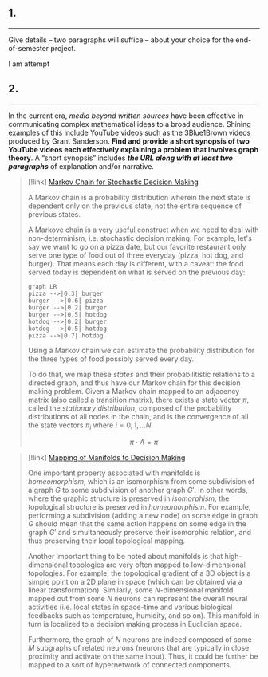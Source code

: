 ## 1.
---
Give details – two paragraphs will suffice – about your choice for the end-of-semester project.

I am attempt 

## 2.
---
In the current era, *media beyond written sources* have been effective in communicating complex mathematical ideas to a broad audience. Shining examples of this include YouTube videos such as the 3Blue1Brown videos produced by Grant Sanderson. **Find and provide a short synopsis of two YouTube videos each effectively explaining a problem that involves graph theory**. A “short synopsis” includes ***the URL along with at least two paragraphs*** of explanation and/or narrative.

> [!link] [Markov Chain for Stochastic Decision Making](https://www.youtube.com/watch?v=i3AkTO9HLXo)
> 
> A Markov chain is a probability distribution wherein the next state is dependent only on the previous state, not the entire sequence of previous states.
> 
> A Markove chain is a very useful construct when we need to deal with non-determinism, i.e. stochastic decision making. For example, let's say we want to go on a pizza date, but our favorite restaurant only serve one type of food out of three everyday (pizza, hot dog, and burger). That means each day is different, with a caveat: the food served today is dependent on what is served on the previous day:
> 
> ```mermaid
> graph LR
> pizza -->|0.3| burger
> burger -->|0.6| pizza
> burger -->|0.2| burger
> burger -->|0.5| hotdog
> hotdog -->|0.2| burger
> hotdog -->|0.5| hotdog
> pizza -->|0.7| hotdog
> ```
> 
> Using a Markov chain we can estimate the probability distribution for the three types of food possibly served every day.
> 
> To do that, we map these *states* and their probabilitistic relations to a directed graph, and thus have our Markov chain for this decision making problem. Given a Markov chain mapped to an adjacency matrix (also called a transition matrix), there exists a state vector $\pi$, called the *stationary distribution*, composed of the probability distributions of all nodes in the chain, and is the convergence of all the state vectors $\pi_i$ where $i = 0, 1, \dots N$.
> 
> $$
> \pi\cdot A = \pi
> $$
> 

> [!link] [Mapping of Manifolds to Decision Making](https://www.youtube.com/watch?v=v6VJ2RO66Ag)
> 
> One important property associated with manifolds is *homeomorphism*, which is an isomorphism from some subdivision of a graph $G$ to some subdivision of another graph $G'$. In other words, where the graphic structure is preserved in *isomorphism*, the topological structure is preserved in *homeomorphism*. For example, performing a subdivision (adding a new node) on some edge in graph $G$ should mean that the same action happens on some edge in the graph $G'$ and simultaneously preserve their isomorphic relation, and thus preserving their local topological mapping.
> 
> Another important thing to be noted about manifolds is that high-dimensional topologies are very often mapped to low-dimensional topologies. For example, the topological gradient of a 3D object is a simple point on a 2D plane in space (which can be obtained via a linear transformation). Similarly, some $N$-dimensional manifold mapped out from some $N$ neurons can represent the overall neural activities (i.e. local states in space-time and various biological feedbacks such as temperature, humidity, and so on). This manifold in turn is localized to a decision making process in Euclidian space. 
> 
> Furthermore, the graph of $N$ neurons are indeed composed of some $M$ subgraphs of related neurons (neurons that are typically in close proximity and activate on the same input). Thus, it could be further be mapped to a sort of hypernetwork of connected components. 
